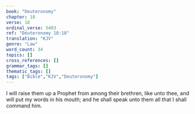 ```yaml
---
book: "Deuteronomy"
chapter: 18
verse: 18
ordinal_verse: 5403
ref: "Deuteronomy 18:18"
translation: "KJV"
genre: "Law"
word_count: 34
topics: []
cross_references: []
grammar_tags: []
thematic_tags: []
tags: ["Bible","KJV","Deuteronomy"]
---
```

I will raise them up a Prophet from among their brethren, like unto thee, and will put my words in his mouth; and he shall speak unto them all that I shall command him.
